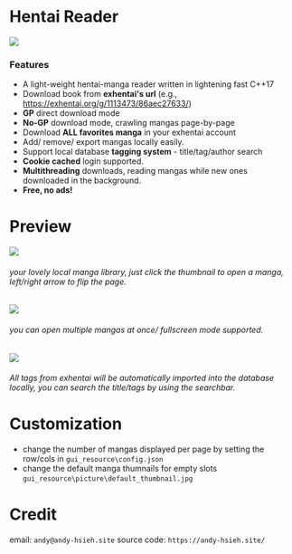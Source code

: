 # Hentai Reader
![](https://i.imgur.com/eM0ceOr.png)

### Features

- A light-weight hentai-manga reader written in lightening fast C++17
- Download book from **exhentai's url** (e.g., https://exhentai.org/g/1113473/86aec27633/)
- **GP** direct download mode
- **No-GP** download mode, crawling mangas page-by-page
- Download **ALL favorites manga** in your exhentai account
- Add/ remove/ export mangas locally easily.
- Support local database **tagging system** - title/tag/author search
- **Cookie cached** login supported.
- **Multithreading** downloads, reading mangas while new ones downloaded in the background. 
- **Free, no ads!**

# Preview

![](https://i.imgur.com/YEceOki.jpg)
###### your lovely local manga library, just click the thumbnail to open a manga, left/right arrow to flip the page.
![](https://i.imgur.com/OcSkq7A.jpg)
###### you can open multiple mangas at once/ fullscreen mode supported.
![](https://i.imgur.com/UzHeOQk.jpg)
###### All tags from exhentai will be automatically imported into the database locally, you can search the title/tags by using the searchbar.

# Customization

- change the number of mangas displayed per page by setting the row/cols in `gui_resource\config.json`
- change the default manga thumnails for empty slots
`gui_resource\picture\default_thumbnail.jpg`

# Credit
email: `andy@andy-hsieh.site`
source code: `https://andy-hsieh.site/`
